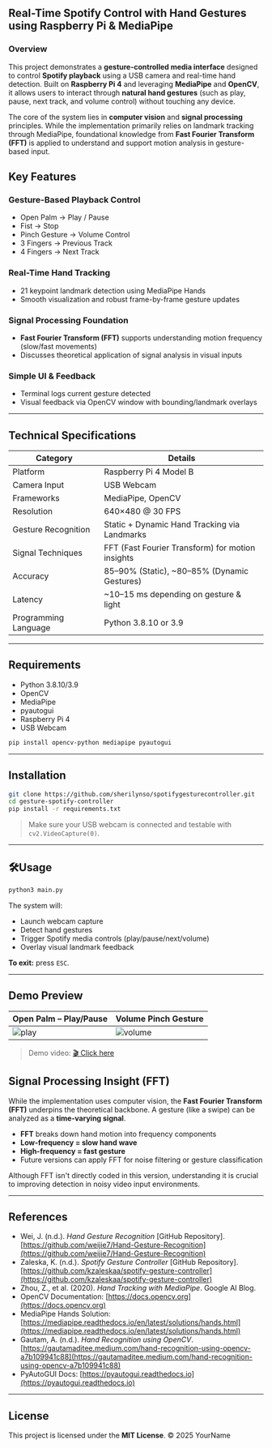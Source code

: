 
## Real-Time Spotify Control with Hand Gestures using Raspberry Pi & MediaPipe

### Overview

This project demonstrates a **gesture-controlled media interface** designed to control **Spotify playback** using a USB camera and real-time hand detection. Built on **Raspberry Pi 4** and leveraging **MediaPipe** and **OpenCV**, it allows users to interact through **natural hand gestures** (such as play, pause, next track, and volume control) without touching any device.

The core of the system lies in **computer vision** and **signal processing** principles. While the implementation primarily relies on landmark tracking through MediaPipe, foundational knowledge from **Fast Fourier Transform (FFT)** is applied to understand and support motion analysis in gesture-based input.



## Key Features

### Gesture-Based Playback Control

* Open Palm → Play / Pause
* Fist → Stop
* Pinch Gesture → Volume Control
* 3 Fingers → Previous Track
* 4 Fingers → Next Track

### Real-Time Hand Tracking

* 21 keypoint landmark detection using MediaPipe Hands
* Smooth visualization and robust frame-by-frame gesture updates

### Signal Processing Foundation

* **Fast Fourier Transform (FFT)** supports understanding motion frequency (slow/fast movements)
* Discusses theoretical application of signal analysis in visual inputs

### Simple UI & Feedback

* Terminal logs current gesture detected
* Visual feedback via OpenCV window with bounding/landmark overlays

---

## Technical Specifications

| Category             | Details                                          |
| -------------------- | ------------------------------------------------ |
| Platform             | Raspberry Pi 4 Model B                           |
| Camera Input         | USB Webcam                 |
| Frameworks           | MediaPipe, OpenCV                                |
| Resolution           | 640×480 @ 30 FPS                                 |
| Gesture Recognition  | Static + Dynamic Hand Tracking via Landmarks     |
| Signal Techniques    | FFT (Fast Fourier Transform) for motion insights |
| Accuracy             | 85–90% (Static), \~80–85% (Dynamic Gestures)     |
| Latency              | \~10–15 ms depending on gesture & light          |
| Programming Language | Python 3.8.10 or 3.9                                     |

---

## Requirements

* Python 3.8.10/3.9
* OpenCV
* MediaPipe
* pyautogui
* Raspberry Pi 4
* USB Webcam

```bash
pip install opencv-python mediapipe pyautogui
```

---

## Installation

```bash
git clone https://github.com/sherilynso/spotifygesturecontroller.git
cd gesture-spotify-controller
pip install -r requirements.txt
```

> Make sure your USB webcam is connected and testable with `cv2.VideoCapture(0)`.

---

## 🛠Usage

```bash
python3 main.py
```

The system will:

* Launch webcam capture
* Detect hand gestures
* Trigger Spotify media controls (play/pause/next/volume)
* Overlay visual landmark feedback

**To exit:** press `ESC`.

---

## Demo Preview

| Open Palm – Play/Pause   | Volume Pinch Gesture        |
| ------------------------ | --------------------------- |
| ![play](images/palm.png) | ![volume](images/pinch.png) |

> Demo video: [🎬 Click here](media/demo.mp4)




## Signal Processing Insight (FFT)

While the implementation uses computer vision, the **Fast Fourier Transform (FFT)** underpins the theoretical backbone. A gesture (like a swipe) can be analyzed as a **time-varying signal**.

* **FFT** breaks down hand motion into frequency components
* **Low-frequency = slow hand wave**
* **High-frequency = fast gesture**
* Future versions can apply FFT for noise filtering or gesture classification

Although FFT isn't directly coded in this version, understanding it is crucial to improving detection in noisy video input environments.

---

## References

* Wei, J. (n.d.). *Hand Gesture Recognition* \[GitHub Repository]. [https://github.com/weijie7/Hand-Gesture-Recognition](https://github.com/weijie7/Hand-Gesture-Recognition)
* Zaleska, K. (n.d.). *Spotify Gesture Controller* \[GitHub Repository]. [https://github.com/kzaleskaa/spotify-gesture-controller](https://github.com/kzaleskaa/spotify-gesture-controller)
* Zhou, Z., et al. (2020). *Hand Tracking with MediaPipe*. Google AI Blog.
* OpenCV Documentation: [https://docs.opencv.org](https://docs.opencv.org)
* MediaPipe Hands Solution: [https://mediapipe.readthedocs.io/en/latest/solutions/hands.html](https://mediapipe.readthedocs.io/en/latest/solutions/hands.html)
* Gautam, A. (n.d.). *Hand Recognition using OpenCV*. [https://gautamaditee.medium.com/hand-recognition-using-opencv-a7b109941c88](https://gautamaditee.medium.com/hand-recognition-using-opencv-a7b109941c88)
* PyAutoGUI Docs: [https://pyautogui.readthedocs.io](https://pyautogui.readthedocs.io)

---

## License

This project is licensed under the **MIT License**.
© 2025 YourName


